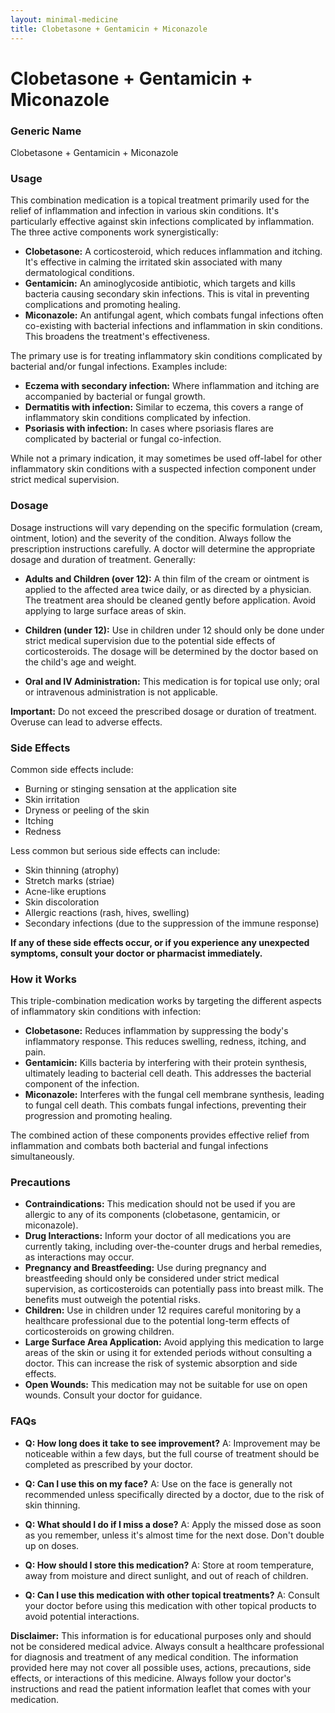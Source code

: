 ```yaml
---
layout: minimal-medicine
title: Clobetasone + Gentamicin + Miconazole
---
```


# Clobetasone + Gentamicin + Miconazole
### Generic Name
Clobetasone + Gentamicin + Miconazole

### Usage

This combination medication is a topical treatment primarily used for the relief of inflammation and infection in various skin conditions.  It's particularly effective against skin infections complicated by inflammation.  The three active components work synergistically:

* **Clobetasone:** A corticosteroid, which reduces inflammation and itching.  It's effective in calming the irritated skin associated with many dermatological conditions.
* **Gentamicin:** An aminoglycoside antibiotic, which targets and kills bacteria causing secondary skin infections. This is vital in preventing complications and promoting healing.
* **Miconazole:** An antifungal agent, which combats fungal infections often co-existing with bacterial infections and inflammation in skin conditions. This broadens the treatment's effectiveness.

The primary use is for treating inflammatory skin conditions complicated by bacterial and/or fungal infections. Examples include:

* **Eczema with secondary infection:**  Where inflammation and itching are accompanied by bacterial or fungal growth.
* **Dermatitis with infection:** Similar to eczema, this covers a range of inflammatory skin conditions complicated by infection.
* **Psoriasis with infection:**  In cases where psoriasis flares are complicated by bacterial or fungal co-infection.

While not a primary indication, it may sometimes be used off-label for other inflammatory skin conditions with a suspected infection component under strict medical supervision.


### Dosage

Dosage instructions will vary depending on the specific formulation (cream, ointment, lotion) and the severity of the condition. Always follow the prescription instructions carefully.  A doctor will determine the appropriate dosage and duration of treatment.  Generally:

* **Adults and Children (over 12):**  A thin film of the cream or ointment is applied to the affected area twice daily, or as directed by a physician.  The treatment area should be cleaned gently before application.  Avoid applying to large surface areas of skin.

* **Children (under 12):** Use in children under 12 should only be done under strict medical supervision due to the potential side effects of corticosteroids.  The dosage will be determined by the doctor based on the child's age and weight.

* **Oral and IV Administration:** This medication is for topical use only; oral or intravenous administration is not applicable.

**Important:** Do not exceed the prescribed dosage or duration of treatment.  Overuse can lead to adverse effects.


### Side Effects

Common side effects include:

* Burning or stinging sensation at the application site
* Skin irritation
* Dryness or peeling of the skin
* Itching
* Redness

Less common but serious side effects can include:

* Skin thinning (atrophy)
* Stretch marks (striae)
* Acne-like eruptions
* Skin discoloration
* Allergic reactions (rash, hives, swelling)
* Secondary infections (due to the suppression of the immune response)

**If any of these side effects occur, or if you experience any unexpected symptoms, consult your doctor or pharmacist immediately.**


### How it Works

This triple-combination medication works by targeting the different aspects of inflammatory skin conditions with infection:

* **Clobetasone:** Reduces inflammation by suppressing the body's inflammatory response. This reduces swelling, redness, itching, and pain.
* **Gentamicin:** Kills bacteria by interfering with their protein synthesis, ultimately leading to bacterial cell death.  This addresses the bacterial component of the infection.
* **Miconazole:** Interferes with the fungal cell membrane synthesis, leading to fungal cell death. This combats fungal infections, preventing their progression and promoting healing.

The combined action of these components provides effective relief from inflammation and combats both bacterial and fungal infections simultaneously.


### Precautions

* **Contraindications:**  This medication should not be used if you are allergic to any of its components (clobetasone, gentamicin, or miconazole).
* **Drug Interactions:**  Inform your doctor of all medications you are currently taking, including over-the-counter drugs and herbal remedies, as interactions may occur.
* **Pregnancy and Breastfeeding:**  Use during pregnancy and breastfeeding should only be considered under strict medical supervision, as corticosteroids can potentially pass into breast milk.  The benefits must outweigh the potential risks.
* **Children:** Use in children under 12 requires careful monitoring by a healthcare professional due to the potential long-term effects of corticosteroids on growing children.
* **Large Surface Area Application:** Avoid applying this medication to large areas of the skin or using it for extended periods without consulting a doctor.  This can increase the risk of systemic absorption and side effects.
* **Open Wounds:** This medication may not be suitable for use on open wounds.  Consult your doctor for guidance.


### FAQs

* **Q: How long does it take to see improvement?**  A: Improvement may be noticeable within a few days, but the full course of treatment should be completed as prescribed by your doctor.

* **Q: Can I use this on my face?**  A:  Use on the face is generally not recommended unless specifically directed by a doctor, due to the risk of skin thinning.

* **Q: What should I do if I miss a dose?**  A: Apply the missed dose as soon as you remember, unless it's almost time for the next dose. Don't double up on doses.

* **Q: How should I store this medication?**  A: Store at room temperature, away from moisture and direct sunlight, and out of reach of children.

* **Q: Can I use this medication with other topical treatments?**  A: Consult your doctor before using this medication with other topical products to avoid potential interactions.


**Disclaimer:** This information is for educational purposes only and should not be considered medical advice. Always consult a healthcare professional for diagnosis and treatment of any medical condition.  The information provided here may not cover all possible uses, actions, precautions, side effects, or interactions of this medicine.  Always follow your doctor's instructions and read the patient information leaflet that comes with your medication.

